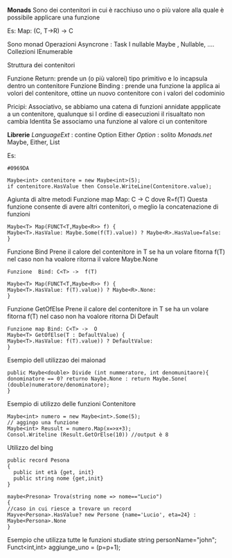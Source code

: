 **Monads**
Sono dei contenitori in cui è racchiuso uno o più valore alla quale è possibile applicare una funzione

Es:
Map: (C<T>, T->R) -> C<R>

Sono monad
Operazioni Asyncrone :
Task<T>
I nullable
Maybe<T> , Nullable<T>, ....
Collezioni
IEnumerable<T>

Struttura dei contenitori

Funzione Return: prende un (o più valorei) tipo primitivo e lo incapsula dentro un contenitore
Funzione Binding : prende una funzione la applica ai volori del contenitore, ottine un nuovo contenitore con i valori del codominio

Pricipi:
Associativo, se abbiamo una catena di funzioni annidate appplicate a un contenitore, qualunque si l  ordine di easecuzioni il risualtato non cambia
Identita Se associamo una funzione al valore ci un contenitore

**Librerie**
_LanguageExt_ : contine Option<t> Either<T>
_Option_ : solito
_Monads.net_
Maybe<T>, Either<T>, List<T>

Es:



`#0969DA`
```
Maybe<int> contenitore = new Maybe<int>(5);
if contenitore.HasValue then Console.WriteLine(Contenitore.value);
```



Agiunta di altre metodi 
Funzione map Map: C<T> ->  C<R>   dove  R=f(T)
Questa funzione consente di avere altri contenitori, o meglio la concatenazione di funzioni
```
Maybe<T> Map(FUNCT<T,Maybe<R>> f) {
Maybe<T>.HasValue: Maybe.Some(f(T).value)) ? Maybe<R>.HasValue=false:
}
```
Funzione  Bind
Prene il calore del contenitore in T se ha un volare fitorna f(T) nel caso non ha voalore ritorna il valore Maybe<T>.None
```
Funzione  Bind: C<T> ->  f(T)

Maybe<T> Map(FUNCT<T,Maybe<R>> f) {
Maybe<T>.HasValue: f(T).value)) ? Maybe<R>.None:
}
```
Funzione  GetOfElse
Prene il calore del contenitore in T se ha un volare fitorna f(T) nel caso non ha voalore ritorna Di Default
```
Funzione map Bind: C<T> ->  O 
Maybe<T> GetOfElse(T : DefaultValue) {
Maybe<T>.HasValue: f(T).value)) ? DefaultValue:
}
```

Esempio dell utilizzao dei maìonad
```
public Maybe<double> Divide (int nummeratore, int denomunitaore){
donominatore == 0? returno Naybe.None : return Maybe.Sone( (double)numeratore/denominatore);
}
```
Esempio di utilizzo delle funzioni Contenitore
```
Maybe<int> numero = new Maybe<int>.Some(5);
// aggingo una funzione 
Maybe<int> Reusult = numero.Map(x=>x+3);
Consol.Writeline (Result.GetOrElse(10)) //output è 8
```
Utilizzo del bing
```
public record Pesona
{
  public int età {get, init}
  public string nome {get,init}
}

maybe<Presona> Trova(string nome => nome=="Lucio")
{
//caso in cui riesce a trovare un record
Mayve<Persona>.HasValue? new Persone {name='Lucio', eta=24} : Maybe<Persona>.None
}
```
Esempio che utilizza tutte le funzioni studiate
string personName="john";
Funct<int,int> aggiunge_uno = (p=p+1);
